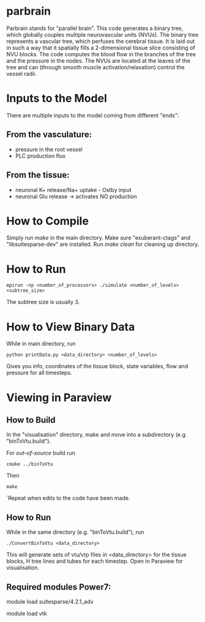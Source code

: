 parbrain
========
Parbrain stands for "parallel brain". This code generates a binary tree, which globally couples multiple neurovascular units (NVUs). The binary tree represents a vascular tree, which perfuses the cerebral tissue. It is laid out in such a way that it spatially fills a 2-dimensional tissue slice consisting of NVU blocks. The code computes the blood flow in the branches of the tree and the pressure in the nodes. The NVUs are located at the leaves of the tree and can (through smooth muscle activation/relaxation) control the vessel radii. 

Inputs to the Model
===================
There are multiple inputs to the model coming from different "ends":

From the vasculature:
---------------------
* pressure in the root vessel
* PLC production flux 

From the tissue:
----------------
* neuronal K+ release/Na+ uptake - Ostby input
* neuronal Glu release -> activates NO production

How to Compile
==============
Simply run *make* in the main directory. Make sure "exuberant-ctags" and "libsuitesparse-dev" are installed.
Run *make clean* for cleaning up directory.

How to Run
==========
`mpirun -np <number_of_processors> ./simulate <number_of_levels> <subtree_size>`

The subtree size is usually 3.

How to View Binary Data
================
While in main directory, run

`python printData.py <data_directory> <number_of_levels>`

Gives you info, coordinates of the tissue block, state variables, flow and pressure for all timesteps.

Viewing in Paraview
==================

How to Build
------------
In the "visualisation" directory, make and move into a subdirectory (e.g. "binToVtu.build").

For *out-of-source* build run 

`cmake ../binToVtu`

Then 

`make`

`Repeat when edits to the code have been made.

How to Run
----------
While in the same directory (e.g. "binToVtu.build"), run

`./ConvertBinToVtu <data_directory>`

This will generate sets of vtu/vtp files in <data_directory> for the tissue blocks, H tree lines and tubes for each timestep. Open in Paraview for visualisation.


Required modules Power7:
------------------------
module load suitesparse/4.2.1_adv

module load vtk
